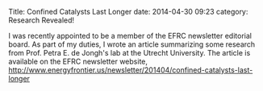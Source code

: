 Title: Confined Catalysts Last Longer
date: 2014-04-30 09:23
category: Research Revealed!

I was recently appointed to be a member of the EFRC newsletter editorial
board. As part of my duties, I wrote an article summarizing some research
from Prof. Petra E. de Jongh's lab at the Utrecht University. The article is
available on the EFRC newsletter website,
<http://www.energyfrontier.us/newsletter/201404/confined-catalysts-last-longer>
